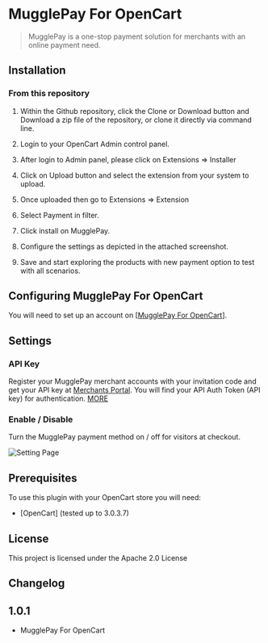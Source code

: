 <!-- English | [简体中文](./readme-zh-CN.md) -->

# MugglePay For OpenCart
> MugglePay is a one-stop payment solution for merchants with an online payment need.

## Installation

### From this repository

1. Within the Github repository, click the Clone or Download button and Download a zip file of the repository, or clone it directly via command line.

2. Login to your OpenCart Admin control panel.
3. After login to Admin panel, please click on Extensions => Installer
4. Click on Upload button and select the extension from your system to upload.
5. Once uploaded then go to Extensions => Extension
6. Select Payment in filter.
7. Click install on MugglePay.
8. Configure the settings as depicted in the attached screenshot.
9. Save and start exploring the products with new payment option to test with all scenarios.

## Configuring MugglePay For OpenCart

You will need to set up an account on [[MugglePay For OpenCart](https://merchants.mugglepay.com/user/register?ref=MP9237F1193789)].

## Settings

### API Key

Register your MugglePay merchant accounts with your invitation code and get your API key at [Merchants Portal](https://merchants.mugglepay.com/user/register?ref=MP9237F1193789). You will find your API Auth Token (API key) for authentication. [MORE](https://merchants.mugglepay.com/user/register?ref=MP9237F1193789)

### Enable / Disable

Turn the MugglePay payment method on / off for visitors at checkout.

![Setting Page](https://i.loli.net/2021/02/25/ovu6sXePVz4bBjN.jpg)

## Prerequisites

To use this plugin with your OpenCart store you will need:

* [OpenCart] (tested up to 3.0.3.7)


## License

This project is licensed under the Apache 2.0 License

## Changelog

## 1.0.1 ##
* MugglePay For OpenCart